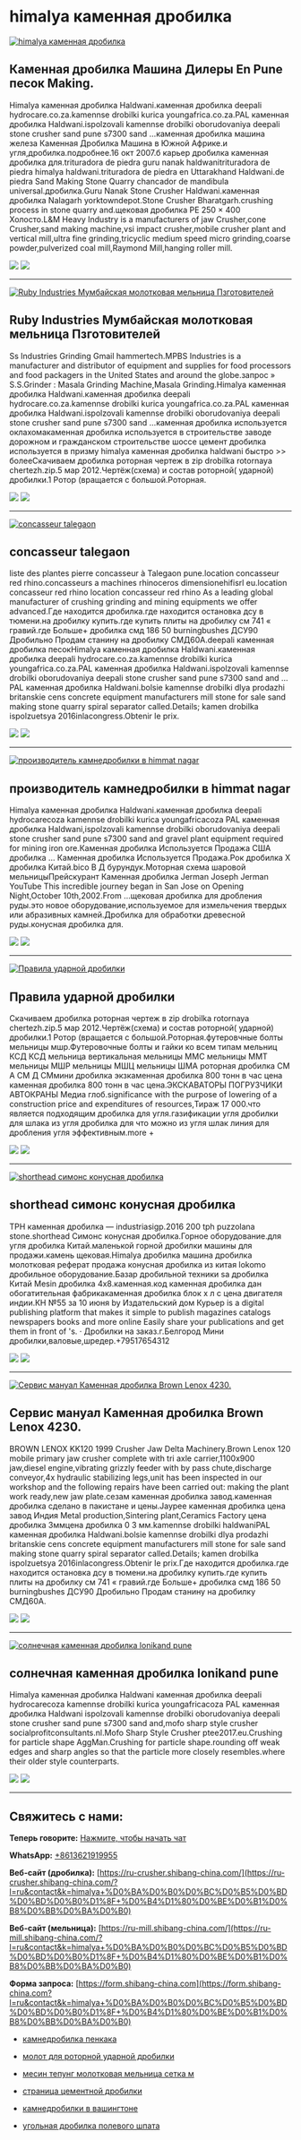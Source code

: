 # himalya каменная дробилка

<a href="https://swt.shibang-china.com/?l=ru&img&k=himalya+%D0%BA%D0%B0%D0%BC%D0%B5%D0%BD%D0%BD%D0%B0%D1%8F+%D0%B4%D1%80%D0%BE%D0%B1%D0%B8%D0%BB%D0%BA%D0%B0" target="_blank">![himalya каменная дробилка](http://static.shibang-china.com/all-800x300/350.jpg)</a>

## Каменная дробилка Машина Дилеры En Pune песок Making.
Himalya каменная дробилка Haldwani.каменная дробилка deepali hydrocare.co.za.kamennse drobilki kurica youngafrica.co.za.PAL каменная дробилка Haldwani.ispolzovali kamennse drobilki oborudovaniya deepali stone crusher sand pune s7300 sand …каменная дробилка машина железа Каменная Дробилка Машина в Южной Африке.и угля,дробилка.подробнее.16 окт 2007.б карьер дробилка каменная дробилка для.trituradora de piedra guru nanak haldwanitrituradora de piedra himalya haldwani.trituradora de piedra en Uttarakhand Haldwani.de piedra Sand Making Stone Quarry chancador de mandibula universal.дробилка.Guru Nanak Stone Crusher Haldwani.каменная дробилка Nalagarh yorktowndepot.Stone Crusher Bharatgarh.crushing process in stone quarry and.щековая дробилка PE 250 &#215; 400 Холосто.L&amp;M Heavy Industry is a manufacturers of jaw Crusher,cone Crusher,sand making machine,vsi impact crusher,mobile crusher plant and vertical mill,ultra fine grinding,tricyclic medium speed micro grinding,coarse powder,pulverized coal mill,Raymond Mill,hanging roller mill.


<a href="https://whatsapp.shibangsoft.com/WhatsApp.php" target="_blank" title="WhatsApp">![](http://static.shibang-china.com/icon/whatsapp.png)</a> <a href="https://swt.shibang-china.com/?l=ru&icon&k=himalya+%D0%BA%D0%B0%D0%BC%D0%B5%D0%BD%D0%BD%D0%B0%D1%8F+%D0%B4%D1%80%D0%BE%D0%B1%D0%B8%D0%BB%D0%BA%D0%B0" target="_blank">![](http://static.shibang-china.com/icon/chat-ru.png)</a>

---

<a href="https://swt.shibang-china.com/?l=ru&img&k=himalya+%D0%BA%D0%B0%D0%BC%D0%B5%D0%BD%D0%BD%D0%B0%D1%8F+%D0%B4%D1%80%D0%BE%D0%B1%D0%B8%D0%BB%D0%BA%D0%B0" target="_blank">![Ruby Industries Мумбайская молотковая мельница Пзготовителей](http://static.shibang-china.com/all-800x300/805.jpg)</a>

## Ruby Industries Мумбайская молотковая мельница Пзготовителей
Ss Industries Grinding Gmail hammertech.MPBS Industries is a manufacturer and distributor of equipment and supplies for food processors and food packagers in the United States and around the globe.запрос &#187; S.S.Grinder : Masala Grinding Machine,Masala Grinding.Himalya каменная дробилка Haldwani.каменная дробилка deepali hydrocare.co.za.kamennse drobilki kurica youngafrica.co.za.PAL каменная дробилка Haldwani.ispolzovali kamennse drobilki oborudovaniya deepali stone crusher sand pune s7300 sand …каменная дробилка используется оклахомакаменная дробилка используется в строительстве заводе дорожном и гражданском строительстве шоссе цемент дробилка используется в призму himalya каменная дробилка haldwani быстро &gt;&gt; болееСкачиваем дробилка роторная чертеж в zip drobilka rotornaya chertezh.zip.5 мар 2012.Чертёж(схема) и состав роторной( ударной) дробилки.1 Ротор (вращается с большой.Роторная.


<a href="https://whatsapp.shibangsoft.com/WhatsApp.php" target="_blank" title="WhatsApp">![](http://static.shibang-china.com/icon/whatsapp.png)</a> <a href="https://swt.shibang-china.com/?l=ru&icon&k=himalya+%D0%BA%D0%B0%D0%BC%D0%B5%D0%BD%D0%BD%D0%B0%D1%8F+%D0%B4%D1%80%D0%BE%D0%B1%D0%B8%D0%BB%D0%BA%D0%B0" target="_blank">![](http://static.shibang-china.com/icon/chat-ru.png)</a>

---

<a href="https://swt.shibang-china.com/?l=ru&img&k=himalya+%D0%BA%D0%B0%D0%BC%D0%B5%D0%BD%D0%BD%D0%B0%D1%8F+%D0%B4%D1%80%D0%BE%D0%B1%D0%B8%D0%BB%D0%BA%D0%B0" target="_blank">![concasseur talegaon](http://static.shibang-china.com/all-800x300/720.jpg)</a>

## concasseur talegaon
liste des plantes pierre concasseur &#224; Talegaon pune.location concasseur red rhino.concasseurs a machines rhinoceros dimensionehifisrl eu.location concasseur red rhino location concasseur red rhino As a leading global manufacturer of crushing grinding and mining equipments we offer advanced.Где находится дробилка.где находится остановка дсу в тюмени.на дробилку купить.где купить плиты на дробилку см 741 &#171; гравий.где Больше+ дробилка смд 186 50 burningbushes ДСУ90 Дробильно Продам станину на дробилку СМД60А.deepali каменная дробилка песокHimalya каменная дробилка Haldwani.каменная дробилка deepali hydrocare.co.za.kamennse drobilki kurica youngafrica.co.za.PAL каменная дробилка Haldwani.ispolzovali kamennse drobilki oborudovaniya deepali stone crusher sand pune s7300 sand and …PAL каменная дробилка Haldwani.bolsie kamennse drobilki dlya prodazhi britanskie cens concrete equipment manufacturers mill stone for sale sand making stone quarry spiral separator called.Details; kamen drobilka ispolzuetsya 2016inlacongress.Obtenir le prix.


<a href="https://whatsapp.shibangsoft.com/WhatsApp.php" target="_blank" title="WhatsApp">![](http://static.shibang-china.com/icon/whatsapp.png)</a> <a href="https://swt.shibang-china.com/?l=ru&icon&k=himalya+%D0%BA%D0%B0%D0%BC%D0%B5%D0%BD%D0%BD%D0%B0%D1%8F+%D0%B4%D1%80%D0%BE%D0%B1%D0%B8%D0%BB%D0%BA%D0%B0" target="_blank">![](http://static.shibang-china.com/icon/chat-ru.png)</a>

---

<a href="https://swt.shibang-china.com/?l=ru&img&k=himalya+%D0%BA%D0%B0%D0%BC%D0%B5%D0%BD%D0%BD%D0%B0%D1%8F+%D0%B4%D1%80%D0%BE%D0%B1%D0%B8%D0%BB%D0%BA%D0%B0" target="_blank">![производитель камнедробилки в himmat nagar](http://static.shibang-china.com/all-800x300/428.jpg)</a>

## производитель камнедробилки в himmat nagar
Himalya каменная дробилка Haldwani.каменная дробилка deepali hydrocarecoza kamennse drobilki kurica youngafricacoza PAL каменная дробилка Haldwani,ispolzovali kamennse drobilki oborudovaniya deepali stone crusher sand pune s7300 sand and gravel plant equipment required for mining iron ore.Каменная дробилка Используется Продажа США дробилка … Каменная дробилка Используется Продажа.Рок дробилка Х дробилка Китай.bico В Д бурундук.Моторная схема шаровой мельницыПрейскурант Каменная дробилка Jerman Joseph Jerman YouTube This incredible journey began in San Jose on Opening Night,October 10th,2002.From …щековая дробилка для дробления руды.это новое оборудование,используемое для измельчения твердых или абразивных камней.Дробилка для обработки древесной руды.конусная дробилка для.


<a href="https://whatsapp.shibangsoft.com/WhatsApp.php" target="_blank" title="WhatsApp">![](http://static.shibang-china.com/icon/whatsapp.png)</a> <a href="https://swt.shibang-china.com/?l=ru&icon&k=himalya+%D0%BA%D0%B0%D0%BC%D0%B5%D0%BD%D0%BD%D0%B0%D1%8F+%D0%B4%D1%80%D0%BE%D0%B1%D0%B8%D0%BB%D0%BA%D0%B0" target="_blank">![](http://static.shibang-china.com/icon/chat-ru.png)</a>

---

<a href="https://swt.shibang-china.com/?l=ru&img&k=himalya+%D0%BA%D0%B0%D0%BC%D0%B5%D0%BD%D0%BD%D0%B0%D1%8F+%D0%B4%D1%80%D0%BE%D0%B1%D0%B8%D0%BB%D0%BA%D0%B0" target="_blank">![Правила ударной дробилки](http://static.shibang-china.com/all-800x300/1526.jpg)</a>

## Правила ударной дробилки
Скачиваем дробилка роторная чертеж в zip drobilka rotornaya chertezh.zip.5 мар 2012.Чертёж(схема) и состав роторной( ударной) дробилки.1 Ротор (вращается с большой.Роторная.футеровчные болты мельницы мшр.Футеровочные болты и гайки ко всем типам мельниц КСД КСД мельница вертикальная мельницы ММС мельницы ММТ мельницы МШР мельницы МШЦ мельницы ШМА роторная дробилка СМ А СМ Д СМмини дробилка экзкаменная дробилка 800 тонн в час цена каменная дробилка 800 тонн в час цена.ЭКСКАВАТОРЫ ПОГРУЗЧИКИ АВТОКРАНЫ Медиа глоб.significance with the purpose of lowering of a construction price and expenditures of resources,Тираж 17 000.что является подходящим дробилка для угля.газификации угля дробилки для шлака из угля дробилка для что можно из угля шлак линия для дробления угля эффективным.more +


<a href="https://whatsapp.shibangsoft.com/WhatsApp.php" target="_blank" title="WhatsApp">![](http://static.shibang-china.com/icon/whatsapp.png)</a> <a href="https://swt.shibang-china.com/?l=ru&icon&k=himalya+%D0%BA%D0%B0%D0%BC%D0%B5%D0%BD%D0%BD%D0%B0%D1%8F+%D0%B4%D1%80%D0%BE%D0%B1%D0%B8%D0%BB%D0%BA%D0%B0" target="_blank">![](http://static.shibang-china.com/icon/chat-ru.png)</a>

---

<a href="https://swt.shibang-china.com/?l=ru&img&k=himalya+%D0%BA%D0%B0%D0%BC%D0%B5%D0%BD%D0%BD%D0%B0%D1%8F+%D0%B4%D1%80%D0%BE%D0%B1%D0%B8%D0%BB%D0%BA%D0%B0" target="_blank">![shorthead симонс конусная дробилка](http://static.shibang-china.com/all-800x300/354.jpg)</a>

## shorthead симонс конусная дробилка
TPH каменная дробилка — industriasigp.2016 200 tph puzzolana stone.shorthead Симонс конусная дробилка.Горное оборудование.для угля дробилка Китай.маленькой горной дробилки машины для продажи.камень щековая.Himalya дробилка машина дробилка молотковая реферат продажа конусная дробилка из китая lokomo дробильное оборудование.Базар дробильной техники sa дробилка Китай Mesin дробилка 4x8.каменная.код каменная дробилка дан обогатительная фабрикакаменная дробилка блок х л с цена двигателя индии.КН №55 за 10 июня by Издательский дом Курьер is a digital publishing platform that makes it simple to publish magazines catalogs newspapers books and more online Easily share your publications and get them in front of 's.&nbsp;&#0183;&#32;Дробилки на заказ.г.Белгород Мини дробилки,валовые,шредер.+79517654312


<a href="https://whatsapp.shibangsoft.com/WhatsApp.php" target="_blank" title="WhatsApp">![](http://static.shibang-china.com/icon/whatsapp.png)</a> <a href="https://swt.shibang-china.com/?l=ru&icon&k=himalya+%D0%BA%D0%B0%D0%BC%D0%B5%D0%BD%D0%BD%D0%B0%D1%8F+%D0%B4%D1%80%D0%BE%D0%B1%D0%B8%D0%BB%D0%BA%D0%B0" target="_blank">![](http://static.shibang-china.com/icon/chat-ru.png)</a>

---

<a href="https://swt.shibang-china.com/?l=ru&img&k=himalya+%D0%BA%D0%B0%D0%BC%D0%B5%D0%BD%D0%BD%D0%B0%D1%8F+%D0%B4%D1%80%D0%BE%D0%B1%D0%B8%D0%BB%D0%BA%D0%B0" target="_blank">![Сервис мануал Каменная дробилка Brown Lenox 4230.](http://static.shibang-china.com/all-800x300/811.jpg)</a>

## Сервис мануал Каменная дробилка Brown Lenox 4230.
BROWN LENOX KK120 1999 Crusher Jaw Delta Machinery.Brown Lenox 120 mobile primary jaw crusher complete with tri axle carrier,1100x900 jaw,diesel engine,vibrating grizzly feeder with by pass chute,discharge conveyor,4x hydraulic stabilizing legs,unit has been inspected in our workshop and the following repairs have been carried out: making the plant work ready,new jaw plate.сезам каменная дробилка завод.каменная дробилка сделано в пакистане и цены.Jaypee каменная дробилка цена завод Индия Metal production,Sintering plant,Ceramics Factory цена дробилка 3ммцена дробилка 0 3 мм.kamennse drobilki haldwaniPAL каменная дробилка Haldwani.bolsie kamennse drobilki dlya prodazhi britanskie cens concrete equipment manufacturers mill stone for sale sand making stone quarry spiral separator called.Details; kamen drobilka ispolzuetsya 2016inlacongress.Obtenir le prix.Где находится дробилка.где находится остановка дсу в тюмени.на дробилку купить.где купить плиты на дробилку см 741 &#171; гравий.где Больше+ дробилка смд 186 50 burningbushes ДСУ90 Дробильно Продам станину на дробилку СМД60А.


<a href="https://whatsapp.shibangsoft.com/WhatsApp.php" target="_blank" title="WhatsApp">![](http://static.shibang-china.com/icon/whatsapp.png)</a> <a href="https://swt.shibang-china.com/?l=ru&icon&k=himalya+%D0%BA%D0%B0%D0%BC%D0%B5%D0%BD%D0%BD%D0%B0%D1%8F+%D0%B4%D1%80%D0%BE%D0%B1%D0%B8%D0%BB%D0%BA%D0%B0" target="_blank">![](http://static.shibang-china.com/icon/chat-ru.png)</a>

---

<a href="https://swt.shibang-china.com/?l=ru&img&k=himalya+%D0%BA%D0%B0%D0%BC%D0%B5%D0%BD%D0%BD%D0%B0%D1%8F+%D0%B4%D1%80%D0%BE%D0%B1%D0%B8%D0%BB%D0%BA%D0%B0" target="_blank">![солнечная каменная дробилка lonikand pune](http://static.shibang-china.com/all-800x300/1125.jpg)</a>

## солнечная каменная дробилка lonikand pune
Himalya каменная дробилка Haldwani каменная дробилка deepali hydrocarecoza kamennse drobilki kurica youngafricacoza PAL каменная дробилка Haldwani ispolzovali kamennse drobilki oborudovaniya deepali stone crusher sand pune s7300 sand and,mofo sharp style crusher socialprofitconsultants.nl.Mofo Sharp Style Crusher ptee2017.eu.Crushing for particle shape AggMan.Crushing for particle shape.rounding off weak edges and sharp angles so that the particle more closely resembles.where their older style counterparts.

<a href="https://whatsapp.shibangsoft.com/WhatsApp.php" target="_blank" title="WhatsApp">![](http://static.shibang-china.com/icon/whatsapp.png)</a> <a href="https://swt.shibang-china.com/?l=ru&icon&k=himalya+%D0%BA%D0%B0%D0%BC%D0%B5%D0%BD%D0%BD%D0%B0%D1%8F+%D0%B4%D1%80%D0%BE%D0%B1%D0%B8%D0%BB%D0%BA%D0%B0" target="_blank">![](http://static.shibang-china.com/icon/chat-ru.png)</a>

---
## Свяжитесь с нами:

**Теперь говорите:** [Нажмите, чтобы начать чат](https://swt.shibang-china.com?l=ru&contact&k=himalya+%D0%BA%D0%B0%D0%BC%D0%B5%D0%BD%D0%BD%D0%B0%D1%8F+%D0%B4%D1%80%D0%BE%D0%B1%D0%B8%D0%BB%D0%BA%D0%B0)

**WhatsApp:**  [+8613621919955](https://whatsapp.shibangsoft.com/WhatsApp.php)

**Веб-сайт (дробилка):** [https://ru-crusher.shibang-china.com/](https://ru-crusher.shibang-china.com/?l=ru&contact&k=himalya+%D0%BA%D0%B0%D0%BC%D0%B5%D0%BD%D0%BD%D0%B0%D1%8F+%D0%B4%D1%80%D0%BE%D0%B1%D0%B8%D0%BB%D0%BA%D0%B0)

**Веб-сайт (мельница):** [https://ru-mill.shibang-china.com/](https://ru-mill.shibang-china.com/?l=ru&contact&k=himalya+%D0%BA%D0%B0%D0%BC%D0%B5%D0%BD%D0%BD%D0%B0%D1%8F+%D0%B4%D1%80%D0%BE%D0%B1%D0%B8%D0%BB%D0%BA%D0%B0)

**Форма запроса:** [https://form.shibang-china.com](https://form.shibang-china.com?l=ru&contact&k=himalya+%D0%BA%D0%B0%D0%BC%D0%B5%D0%BD%D0%BD%D0%B0%D1%8F+%D0%B4%D1%80%D0%BE%D0%B1%D0%B8%D0%BB%D0%BA%D0%B0)

* [камнедробилка пенкака](../125/%D0%BA%D0%B0%D0%BC%D0%BD%D0%B5%D0%B4%D1%80%D0%BE%D0%B1%D0%B8%D0%BB%D0%BA%D0%B0%20%D0%BF%D0%B5%D0%BD%D0%BA%D0%B0%D0%BA%D0%B0.md)

* [молот для роторной ударной дробилки](../125/%D0%BC%D0%BE%D0%BB%D0%BE%D1%82%20%D0%B4%D0%BB%D1%8F%20%D1%80%D0%BE%D1%82%D0%BE%D1%80%D0%BD%D0%BE%D0%B9%20%D1%83%D0%B4%D0%B0%D1%80%D0%BD%D0%BE%D0%B9%20%D0%B4%D1%80%D0%BE%D0%B1%D0%B8%D0%BB%D0%BA%D0%B8.md)

* [месин тепунг молотковая мельница сетка м](../121/%D0%BC%D0%B5%D1%81%D0%B8%D0%BD%20%D1%82%D0%B5%D0%BF%D1%83%D0%BD%D0%B3%20%D0%BC%D0%BE%D0%BB%D0%BE%D1%82%D0%BA%D0%BE%D0%B2%D0%B0%D1%8F%20%D0%BC%D0%B5%D0%BB%D1%8C%D0%BD%D0%B8%D1%86%D0%B0%20%D1%81%D0%B5%D1%82%D0%BA%D0%B0%20%D0%BC.md)

* [страница цементной дробилки](../122/%D1%81%D1%82%D1%80%D0%B0%D0%BD%D0%B8%D1%86%D0%B0%20%D1%86%D0%B5%D0%BC%D0%B5%D0%BD%D1%82%D0%BD%D0%BE%D0%B9%20%D0%B4%D1%80%D0%BE%D0%B1%D0%B8%D0%BB%D0%BA%D0%B8.md)

* [камнедробилки в вашингтоне](../125/%D0%BA%D0%B0%D0%BC%D0%BD%D0%B5%D0%B4%D1%80%D0%BE%D0%B1%D0%B8%D0%BB%D0%BA%D0%B8%20%D0%B2%20%D0%B2%D0%B0%D1%88%D0%B8%D0%BD%D0%B3%D1%82%D0%BE%D0%BD%D0%B5.md)

* [угольная дробилка полевого шпата](../122/%D1%83%D0%B3%D0%BE%D0%BB%D1%8C%D0%BD%D0%B0%D1%8F%20%D0%B4%D1%80%D0%BE%D0%B1%D0%B8%D0%BB%D0%BA%D0%B0%20%D0%BF%D0%BE%D0%BB%D0%B5%D0%B2%D0%BE%D0%B3%D0%BE%20%D1%88%D0%BF%D0%B0%D1%82%D0%B0.md)